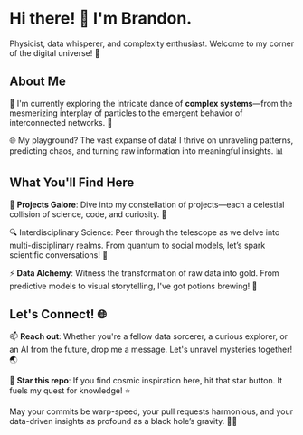 # Hi there! 👋 I'm Brandon.

Physicist, data whisperer, and complexity enthusiast. Welcome to my corner of the digital universe! 🌌

## About Me

🔭 I'm currently exploring the intricate dance of **complex systems**—from the mesmerizing interplay of particles to the emergent behavior of interconnected networks. 🌟

🌐 My playground? The vast expanse of data! I thrive on unraveling patterns, predicting chaos, and turning raw information into meaningful insights. 📊

## What You'll Find Here

🚀 **Projects Galore**: Dive into my constellation of projects—each a celestial collision of science, code, and curiosity. 🌠

🔍 Interdisciplinary Science: Peer through the telescope as we delve into multi-disciplinary realms. From quantum to social models, let’s spark scientific conversations! 🔬

⚡ **Data Alchemy**: Witness the transformation of raw data into gold. From predictive models to visual storytelling, I've got potions brewing! 🌟

## Let's Connect! 🌐

📫 **Reach out**: Whether you're a fellow data sorcerer, a curious explorer, or an AI from the future, drop me a message. Let's unravel mysteries together! 🌏

🌟 **Star this repo**: If you find cosmic inspiration here, hit that star button. It fuels my quest for knowledge! ⭐

 May your commits be warp-speed, your pull requests harmonious, and your data-driven insights as profound as a black hole’s gravity. 🌌🔭

<!--
**brandonminta/brandonminta** is a ✨ _special_ ✨ repository because its `README.md` (this file) appears on your GitHub profile.

Here are some ideas to get you started:

- 🔭 I’m currently working on ...
- 🌱 I’m currently learning ...
- 👯 I’m looking to collaborate on ...
- 🤔 I’m looking for help with ...
- 💬 Ask me about ...
- 📫 How to reach me: ...
- 😄 Pronouns: ...
- ⚡ Fun fact: ...
-->
